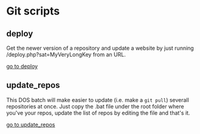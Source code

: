 # Git scripts

## deploy

Get the newer version of a repository and update a website by just running /deploy.php?sat=MyVeryLongKey from an URL.

[go to deploy](https://github.com/cavo789/git_scripts/tree/master/src/deploy)

## update_repos

This DOS batch will make easier to update (i.e. make a `git pull`) severall repositories at once. Just copy the .bat file under the root folder where you've your repos, update the list of repos by editing the file and that's it.

[go to update_repos](https://github.com/cavo789/git_scripts/tree/master/src/update_repos)
